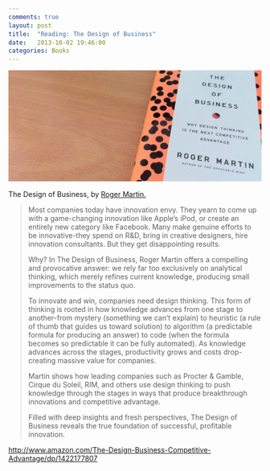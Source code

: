 ```yaml
---
comments: true
layout: post
title:  "Reading: The Design of Business"
date:   2013-10-02 19:46:00
categories: Books
---
```

<img alt="The Design of Business, book cover" src="/assets/posts/design-of-business.jpg" />

The Design of Business, by <a title="Roger Martin" href="http://rogerlmartin.com/">Roger Martin.</a>

> Most companies today have innovation envy. They yearn to come up with a game-changing innovation like Apple’s iPod, or create an entirely new category like Facebook. Many make genuine efforts to be innovative-they spend on R&amp;D, bring in creative designers, hire innovation consultants. But they get disappointing results.
> 
> Why? In The Design of Business, Roger Martin offers a compelling and provocative answer: we rely far too exclusively on analytical thinking, which merely refines current knowledge, producing small improvements to the status quo.
> 
> To innovate and win, companies need design thinking. This form of thinking is rooted in how knowledge advances from one stage to another-from mystery (something we can’t explain) to heuristic (a rule of thumb that guides us toward solution) to algorithm (a predictable formula for producing an answer) to code (when the formula becomes so predictable it can be fully automated). As knowledge advances across the stages, productivity grows and costs drop-creating massive value for companies.
> 
> Martin shows how leading companies such as Procter &amp; Gamble, Cirque du Soleil, RIM, and others use design thinking to push knowledge through the stages in ways that produce breakthrough innovations and competitive advantage.
> 
> Filled with deep insights and fresh perspectives, The Design of Business reveals the true foundation of successful, profitable innovation.

<a href="http://www.amazon.com/The-Design-Business-Competitive-Advantage/dp/1422177807">http://www.amazon.com/The-Design-Business-Competitive-Advantage/dp/1422177807</a>